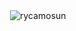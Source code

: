 <p>&nbsp;<img align="center" src="https://github-readme-stats.vercel.app/api?username=rycamosun&show_icons=true&locale=en" alt="rycamosun" /></p>
